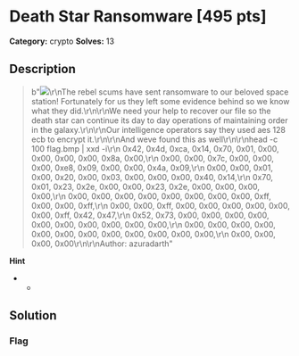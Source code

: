 # Death Star Ransomware [495 pts]

**Category:** crypto
**Solves:** 13

## Description
>b"![](https://spaceheroes.ctfd.io/files/4109aebca2351b4aaa2c86b62b14f328/death_star_hacker.png)\r\nThe rebel scums have sent ransomware to our beloved space station! Fortunately for us they left some evidence behind so we know what they did.\r\n\r\nWe need your help to recover our file so the death star can continue its day to day operations of maintaining order in the galaxy.\r\n\r\nOur intelligence operators say  they used  aes 128 ecb to encrypt it.\r\n\r\nAnd weve found this as well\r\n\r\nhead -c 100 flag.bmp | xxd -i\r\n  0x42, 0x4d, 0xca, 0x14, 0x70, 0x01, 0x00, 0x00, 0x00, 0x00, 0x8a, 0x00,\r\n  0x00, 0x00, 0x7c, 0x00, 0x00, 0x00, 0xe8, 0x09, 0x00, 0x00, 0x4a, 0x09,\r\n  0x00, 0x00, 0x01, 0x00, 0x20, 0x00, 0x03, 0x00, 0x00, 0x00, 0x40, 0x14,\r\n  0x70, 0x01, 0x23, 0x2e, 0x00, 0x00, 0x23, 0x2e, 0x00, 0x00, 0x00, 0x00,\r\n  0x00, 0x00, 0x00, 0x00, 0x00, 0x00, 0x00, 0x00, 0xff, 0x00, 0x00, 0xff,\r\n  0x00, 0x00, 0xff, 0x00, 0x00, 0x00, 0x00, 0x00, 0x00, 0xff, 0x42, 0x47,\r\n  0x52, 0x73, 0x00, 0x00, 0x00, 0x00, 0x00, 0x00, 0x00, 0x00, 0x00, 0x00,\r\n  0x00, 0x00, 0x00, 0x00, 0x00, 0x00, 0x00, 0x00, 0x00, 0x00, 0x00, 0x00,\r\n  0x00, 0x00, 0x00, 0x00\r\n\r\nAuthor: azuradarth"

**Hint**
* -

## Solution

### Flag

